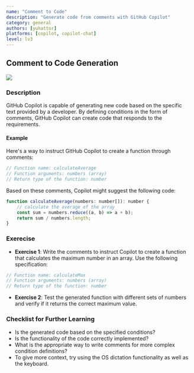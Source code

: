 ```yaml
---
name: "Comment to Code"
description: "Generate code from comments with GitHub Copilot"
category: general
authors: [yuhattor] 
platforms: [copilot, copilot-chat]
level: lv3
---
```


## Comment to Code Generation

[<img src="https://img.shields.io/badge/Lv3-Mature_Best_Practice-brightgreen">](https://github.com/orgs/AI-Native-Development/projects/1/)

### Description

GitHub Copilot is capable of generating new code based on the specific text provided by a developer. By defining conditions in the form of comments, GitHub Copilot can create code that responds to the requirements.

#### Example

Here's a way to instruct GitHub Copilot to create a function through comments:

```javascript
// Function name: calculateAverage
// Function arguments: numbers (array)
// Return type of the function: number
```

Based on these comments, Copilot might suggest the following code:

```javascript
function calculateAverage(numbers: number[]): number {
    // calculate the average of the array
    const sum = numbers.reduce((a, b) => a + b);
    return sum / numbers.length;
}
```

### Exerecise

- **Exercise 1**: Write the comments to instruct Copilot to create a function that calculates the maximum number in an array. Use the following specification:

```javascript
// Function name: calculateMax
// Function arguments: numbers (array)
// Return type of the function: number
```

- **Exercise 2**: Test the generated function with different sets of numbers and verify if it returns the correct maximum value.

### Checklist for Further Learning

- Is the generated code based on the specified conditions?
- Is the functionality of the code correctly implemented?
- What is the appropriate way to write comments for more complex condition definitions?
- To give more context, try using the OS dictation functionality as well as the keyboard.
